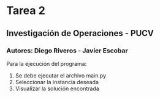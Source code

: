 # Tarea 2
## Investigación de Operaciones - PUCV
### Autores: Diego Riveros - Javier Escobar

Para la ejecución del programa: 
1. Se debe ejecutar el archivo main.py
2. Seleccionar la instancia deseada
3. Visualizar la solución encontrada
